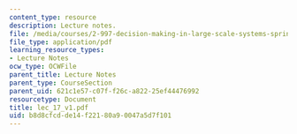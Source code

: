 ```yaml
---
content_type: resource
description: Lecture notes.
file: /media/courses/2-997-decision-making-in-large-scale-systems-spring-2004/b8d8cfcdde14f22180a90047a5d7f101_lec_17_v1.pdf
file_type: application/pdf
learning_resource_types:
- Lecture Notes
ocw_type: OCWFile
parent_title: Lecture Notes
parent_type: CourseSection
parent_uid: 621c1e57-c07f-f26c-a822-25ef44476992
resourcetype: Document
title: lec_17_v1.pdf
uid: b8d8cfcd-de14-f221-80a9-0047a5d7f101
---
```

